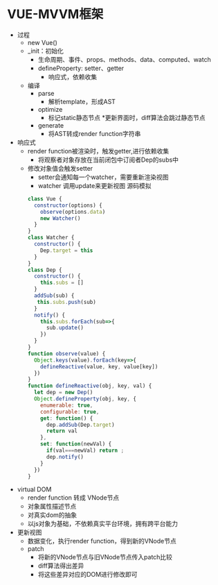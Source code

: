 # VUE-MVVM框架
* 过程
  * new Vue()
  * _init：初始化
    * 生命周期、事件、props、methods、data、computed、watch
    * defineProperty: setter、getter
      * 响应式，依赖收集
  * 编译
    * parse
      * 解析template，形成AST
    * optimize
      * 标记static静态节点
        *更新界面时，diff算法会跳过静态节点
    * generate
      * 将AST转成render function字符串
* 响应式
  * render function被渲染时，触发getter,进行依赖收集
    * 将观察者对象存放在当前闭包中订阅者Dep的subs中
  * 修改对象值会触发setter
    * setter会通知每一个watcher，需要重新渲染视图
    * watcher 调用update来更新视图
    源码模拟
    ```javascript
    class Vue {
      constructor(options) {
        observe(options.data)
        new Watcher()
      }
    }
    class Watcher {
      constructor() {
        Dep.target = this
      }
    }
    class Dep {
      constructor() {
        this.subs = []
      }
      addSub(sub) {
       this.subs.push(sub)
      }
      notify() {
        this.subs.forEach(sub=>{
          sub.update()
        })
      }
    }
    function observe(value) {
      Object.keys(value).forEach(key=>{
        defineReactive(value, key, value[key])
      })
    }
    function defineReactive(obj, key, val) {
      let dep = new Dep()
      Object.defineProperty(obj, key, {
        enumerable: true,
        configurable: true,
        get: function() {
          dep.addSub(Dep.target)
          return val
        },
        set: function(newVal) {
          if(val===newVal) return ;
          dep.notify()
        }
      })
    }
    ```
* virtual DOM
  * render function 转成 VNode节点 
  * 对象属性描述节点
  * 对真实dom的抽象
  * 以js对象为基础，不依赖真实平台环境，拥有跨平台能力
* 更新视图
  * 数据变化，执行render function，得到新的VNode节点
  * patch
    * 将新的VNode节点与旧VNode节点传入patch比较
    * diff算法得出差异
    * 将这些差异对应的DOM进行修改即可
